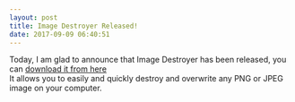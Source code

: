 ```yaml
---
layout: post
title: Image Destroyer Released!
date: 2017-09-09 06:40:51
---
```

Today, I am glad to announce that Image Destroyer has been released, you can [download it from here](https://craftxbox.com/downloads/imagedestroyer/)  
It allows you to easily and quickly destroy and overwrite any PNG or JPEG image on your computer.
